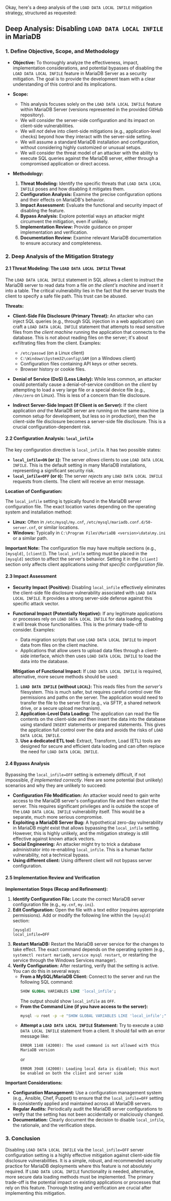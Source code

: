 Okay, here's a deep analysis of the `LOAD DATA LOCAL INFILE` mitigation strategy, structured as requested:

## Deep Analysis: Disabling `LOAD DATA LOCAL INFILE` in MariaDB

### 1. Define Objective, Scope, and Methodology

*   **Objective:**  To thoroughly analyze the effectiveness, impact, implementation considerations, and potential bypasses of disabling the `LOAD DATA LOCAL INFILE` feature in MariaDB Server as a security mitigation.  The goal is to provide the development team with a clear understanding of this control and its implications.

*   **Scope:**
    *   This analysis focuses solely on the `LOAD DATA LOCAL INFILE` feature within MariaDB Server (versions represented in the provided GitHub repository).
    *   We will consider the server-side configuration and its impact on client-side vulnerabilities.
    *   We will *not* delve into client-side mitigations (e.g., application-level checks) beyond how they interact with the server-side setting.
    *   We will assume a standard MariaDB installation and configuration, without considering highly customized or unusual setups.
    *   We will consider the threat model of an attacker with the ability to execute SQL queries against the MariaDB server, either through a compromised application or direct access.

*   **Methodology:**
    1.  **Threat Modeling:**  Identify the specific threats that `LOAD DATA LOCAL INFILE` poses and how disabling it mitigates them.
    2.  **Configuration Analysis:**  Examine the precise configuration options and their effects on MariaDB's behavior.
    3.  **Impact Assessment:**  Evaluate the functional and security impact of disabling the feature.
    4.  **Bypass Analysis:**  Explore potential ways an attacker might circumvent the mitigation, even if unlikely.
    5.  **Implementation Review:**  Provide guidance on proper implementation and verification.
    6.  **Documentation Review:** Examine relevant MariaDB documentation to ensure accuracy and completeness.

### 2. Deep Analysis of the Mitigation Strategy

#### 2.1 Threat Modeling: The `LOAD DATA LOCAL INFILE` Threat

The `LOAD DATA LOCAL INFILE` statement in SQL allows a client to instruct the MariaDB server to read data from a file *on the client's machine* and insert it into a table.  The critical vulnerability lies in the fact that the server trusts the client to specify a safe file path.  This trust can be abused.

**Threats:**

*   **Client-Side File Disclosure (Primary Threat):** An attacker who can inject SQL queries (e.g., through SQL injection in a web application) can craft a `LOAD DATA LOCAL INFILE` statement that attempts to read sensitive files from the *client machine* running the application that connects to the database.  This is *not* about reading files on the server; it's about exfiltrating files from the client.  Examples:
    *   `/etc/passwd` (on a Linux client)
    *   `C:\Windows\System32\config\SAM` (on a Windows client)
    *   Configuration files containing API keys or other secrets.
    *   Browser history or cookie files.

*   **Denial of Service (DoS) (Less Likely):**  While less common, an attacker could potentially cause a denial-of-service condition on the *client* by attempting to load a very large file or a special device file (e.g., `/dev/zero` on Linux).  This is less of a concern than file disclosure.

* **Indirect Server-Side Impact (If Client is on Server):** If the client application *and* the MariaDB server are running on the same machine (a common setup for development, but less so in production), then the client-side file disclosure becomes a server-side file disclosure. This is a crucial configuration-dependent risk.

#### 2.2 Configuration Analysis: `local_infile`

The key configuration directive is `local_infile`.  It has two possible states:

*   **`local_infile=ON` (or `1`):**  The server *allows* clients to use `LOAD DATA LOCAL INFILE`.  This is the default setting in many MariaDB installations, representing a significant security risk.
*   **`local_infile=OFF` (or `0`):** The server *rejects* any `LOAD DATA LOCAL INFILE` requests from clients.  The client will receive an error message.

**Location of Configuration:**

The `local_infile` setting is typically found in the MariaDB server configuration file.  The exact location varies depending on the operating system and installation method:

*   **Linux:**  Often in `/etc/mysql/my.cnf`, `/etc/mysql/mariadb.conf.d/50-server.cnf`, or similar locations.
*   **Windows:**  Typically in `C:\Program Files\MariaDB <version>\data\my.ini` or a similar path.

**Important Note:**  The configuration file may have multiple sections (e.g., `[mysqld]`, `[client]`).  The `local_infile` setting must be placed in the `[mysqld]` section to affect the server's behavior.  Setting it in the `[client]` section only affects client applications *using that specific configuration file*.

#### 2.3 Impact Assessment

*   **Security Impact (Positive):**  Disabling `local_infile` effectively eliminates the client-side file disclosure vulnerability associated with `LOAD DATA LOCAL INFILE`.  It provides a strong server-side defense against this specific attack vector.

*   **Functional Impact (Potentially Negative):**  If any legitimate applications or processes rely on `LOAD DATA LOCAL INFILE` for data loading, disabling it will break those functionalities.  This is the primary trade-off to consider.  Examples:
    *   Data migration scripts that use `LOAD DATA LOCAL INFILE` to import data from files on the client machine.
    *   Applications that allow users to upload data files through a client-side interface, which then uses `LOAD DATA LOCAL INFILE` to load the data into the database.

    **Mitigation of Functional Impact:** If `LOAD DATA LOCAL INFILE` is required, alternative, more secure methods should be used:
    1.  **`LOAD DATA INFILE` (without `LOCAL`):**  This reads files from the *server's* filesystem.  This is much safer, but requires careful control over file permissions and paths on the server.  The application would need to transfer the file to the server first (e.g., via SFTP, a shared network drive, or a secure upload mechanism).
    2.  **Application-Level Data Loading:**  The application can read the file contents on the client-side and then insert the data into the database using standard `INSERT` statements or prepared statements.  This gives the application full control over the data and avoids the risks of `LOAD DATA LOCAL INFILE`.
    3.  **Use a dedicated ETL tool:** Extract, Transform, Load (ETL) tools are designed for secure and efficient data loading and can often replace the need for `LOAD DATA LOCAL INFILE`.

#### 2.4 Bypass Analysis

Bypassing the `local_infile=OFF` setting is extremely difficult, if not impossible, *if implemented correctly*.  Here are some potential (but unlikely) scenarios and why they are unlikely to succeed:

*   **Configuration File Modification:** An attacker would need to gain write access to the MariaDB server's configuration file and then restart the server.  This requires significant privileges and is outside the scope of the `LOAD DATA LOCAL INFILE` vulnerability itself.  This would be a separate, much more serious compromise.
*   **Exploiting a MariaDB Server Bug:**  A hypothetical zero-day vulnerability in MariaDB *might* exist that allows bypassing the `local_infile` setting.  However, this is highly unlikely, and the mitigation strategy is still effective against known attack vectors.
*   **Social Engineering:**  An attacker might try to trick a database administrator into re-enabling `local_infile`.  This is a human factor vulnerability, not a technical bypass.
*  **Using different client:** Using different client will not bypass server configuration.

#### 2.5 Implementation Review and Verification

**Implementation Steps (Recap and Refinement):**

1.  **Identify Configuration File:** Locate the correct MariaDB server configuration file (e.g., `my.cnf`, `my.ini`).
2.  **Edit Configuration:**  Open the file with a text editor (requires appropriate permissions).  Add or modify the following line within the `[mysqld]` section:
    ```
    [mysqld]
    local_infile=OFF
    ```
3.  **Restart MariaDB:** Restart the MariaDB server service for the changes to take effect.  The exact command depends on the operating system (e.g., `systemctl restart mariadb`, `service mysql restart`, or restarting the service through the Windows Services manager).
4.  **Verify Configuration:**  After restarting, verify that the setting is active.  You can do this in several ways:
    *   **From a MySQL/MariaDB Client:** Connect to the server and run the following SQL command:
        ```sql
        SHOW GLOBAL VARIABLES LIKE 'local_infile';
        ```
        The output should show `local_infile` as `OFF`.
    *   **From the Command Line (if you have access to the server):**
        ```bash
        mysql -u root -p -e "SHOW GLOBAL VARIABLES LIKE 'local_infile';"
        ```
    *   **Attempt a `LOAD DATA LOCAL INFILE` Statement:**  Try to execute a `LOAD DATA LOCAL INFILE` statement from a client.  It should fail with an error message like:
        ```
        ERROR 1148 (42000): The used command is not allowed with this MariaDB version
        ```
        or
        ```
        ERROR 3948 (42000): Loading local data is disabled; this must be enabled on both the client and server side
        ```

**Important Considerations:**

*   **Configuration Management:**  Use a configuration management system (e.g., Ansible, Chef, Puppet) to ensure that the `local_infile=OFF` setting is consistently applied and maintained across all MariaDB servers.
*   **Regular Audits:**  Periodically audit the MariaDB server configurations to verify that the setting has not been accidentally or maliciously changed.
*   **Documentation:**  Clearly document the decision to disable `local_infile`, the rationale, and the verification steps.

### 3. Conclusion

Disabling `LOAD DATA LOCAL INFILE` via the `local_infile=OFF` server configuration setting is a highly effective mitigation against client-side file disclosure vulnerabilities.  It is a simple, robust, and recommended security practice for MariaDB deployments where this feature is not absolutely required.  If `LOAD DATA LOCAL INFILE` functionality *is* needed, alternative, more secure data loading methods must be implemented.  The primary trade-off is the potential impact on existing applications or processes that rely on this feature.  Thorough testing and verification are crucial after implementing this mitigation.